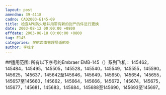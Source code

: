 ```yaml
---
layout: post
amendno: 39-4118
cadno: CAD2003-E145-09
title: 检查APU防火墙并用带有新的封严的件进行更换
date: 2003-08-12 00:00:00 +0800
effdate: 2003-08-18 00:00:00 +0800
tag: E145
categories: 民航西南管理局适航处
author: 李栋才
---
```


##适用范围:
所有以下序号的Embraer EMB-145（）系列飞机：
145462，145484，145495，145505，145528，145540，145549，145555，145590，145625，145637，145642至145646，145649，145650，145654，145655，145657至145660，145662，145664，145666，145672，145674，145675，145677，145681，145683，145684，145688至145690，145693至145697。

